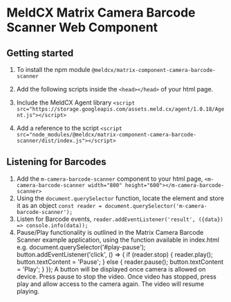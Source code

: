 # MeldCX Matrix Camera Barcode Scanner Web Component

## Getting started

1. To install the npm module `@meldcx/matrix-component-camera-barcode-scanner`

2. Add the following scripts inside the `<head></head>` of your html page.

3. Include the MeldCX Agent library `<script src="https://storage.googleapis.com/assets.meld.cx/agent/1.0.18/Agent.js"></script>`

4. Add a reference to the script `<script src="node_modules/@meldcx/matrix-component-camera-barcode-scanner/dist/index.js"></script>`

## Listening for Barcodes

1. Add the `m-camera-barcode-scanner` component to your html page, `<m-camera-barcode-scanner width="800" height="600"></m-camera-barcode-scanner>`
2. Using the `document.querySelector` function, locate the element and store it as an object `const reader = document.querySelector('m-camera-barcode-scanner');`
3. Listen for Barcode events, `reader.addEventListener('result', ({data}) => console.info(data));`
4. Pause/Play functionality is outlined in the Matrix Camera Barcode Scanner example application, using the function available in index.html e.g.
document.querySelector('#play-pause');
button.addEventListener('click', () => {
if (reader.stop) {
reader.play();
button.textContent = 'Pause';
} else {
reader.pause();
button.textContent = 'Play';
} });
A button will be displayed once camera is allowed on device. Press pause to stop the video. Once video has stopped, press play and allow access to the camera again. The video will resume playing.
